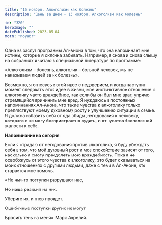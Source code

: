 ```yaml
---
title: "15 ноября. Алкоголизм как болезнь"
description: "День за Днем - 15 ноября. Алкоголизм как болезнь"

id: "320"
heroImage: ""
datePublished: 2023-05-04
moth: "noyabr"
---
```


Одна из заслуг программы Ал-Анона в том, что она напоминает мне истины,
которые я склонна забывать. Например, я снова и снова слышу на собраниях и
читаю в специальной литературе по программе:

«Алкоголизм – болезнь, алкоголик – больной человек, мы не наказываем людей за
их болезнь».

Возможно, я отнесусь к этой идее с недоверием, и когда наступит момент
следовать этой идее в жизни, мое инстинктивное отношение к алкоголику часто
враждебное, как если бы он был мне враг, упрямо стремящийся причинить мне
вред. Я нуждаюсь в постоянных напоминаниях Ал-Анона, что такие чувства к
алкоголику только препятствуют моему духовному росту и улучшению ситуации в
семье. Я должна избавить себя от яда обиды ,негодования к человеку, которого я
не могу беспристрастно судить, и от чувства бесполезной жалости к себе.

**Напоминание на сегодня**

Если я страдаю от негодования против алкоголика, я буду убеждать себя в том,
что мой духовный рост и мое спокойствие зависят от того, насколько я смогу
преодолеть мою враждебность. Пока я не освобожусь от этого чувства к
алкоголику, это будет сказываться на моих отношениях с другими людьми, даже с
теми в Ал-Аноне, кто старается мне помочь.

«Не чьи-то поступки разрушают нас,

Но наша реакция на них.

Уберите их, и гнев пройдет.

Ошибочные поступки других не могут

Бросить тень на меня». Марк Аврелий.
